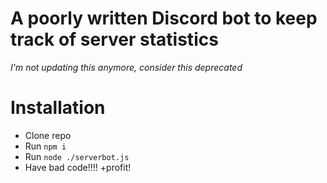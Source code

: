 # A poorly written Discord bot to keep track of server statistics

*I'm not updating this anymore, consider this deprecated*

# Installation
- Clone repo
- Run `npm i`
- Run `node ./serverbot.js`
- Have bad code!!!! +profit!
